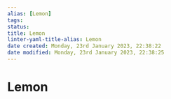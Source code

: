 ```yaml
---
alias: [Lemon]
tags: 
status:
title: Lemon
linter-yaml-title-alias: Lemon
date created: Monday, 23rd January 2023, 22:38:22
date modified: Monday, 23rd January 2023, 22:38:25
---
```


# Lemon